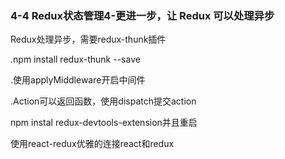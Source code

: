 <h3>4-4 Redux状态管理4-更进一步，让 Redux 可以处理异步</h3>
<p>Redux处理异步，需要redux-thunk插件</p>
<p>.npm install redux-thunk --save</p>
<p>.使用applyMiddleware开启中间件</p>
<p>.Action可以返回函数，使用dispatch提交action</p>
<p>npm instal redux-devtools-extension并且重启</p>
<p>使用react-redux优雅的连接react和redux</p>
<p></p>
<p></p>
